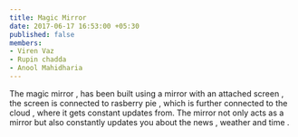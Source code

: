 ```yaml
---
title: Magic Mirror
date: 2017-06-17 16:53:00 +05:30
published: false
members:
- Viren Vaz
- Rupin chadda
- Anool Mahidharia
---
```


The magic mirror , has been built using a mirror with an attached screen , the screen is connected to rasberry pie , which is further connected to the cloud , where it gets constant updates from.
The mirror not only acts as a mirror but also constantly updates you about the news , weather and time . 